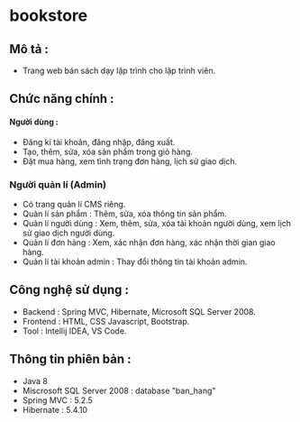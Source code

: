 # bookstore

## Mô tả : 
- Trang web bán sách dạy lập trình cho lập trình viên.

## Chức năng chính : 

#### Người dùng : 
- Đăng kí tài khoản, đăng nhập, đăng xuất.
- Tạo, thêm, sửa, xóa sản phẩm trong giỏ hàng.
- Đặt mua hàng, xem tình trạng đơn hàng, lịch sử giao dịch.

### Người quản lí (Admin)
- Có trang quản lí CMS riêng.
- Quản lí sản phẩm : Thêm, sửa, xóa thông tin sản phẩm.
- Quản lí người dùng : Xem, thêm, sửa, xóa tài khoản người dùng, xem lịch sử giao dịch người dùng.
- Quản lí đơn hàng : Xem, xác nhận đơn hàng, xác nhận thời gian giao hàng.
- Quản lí tài khoản admin : Thay đổi thông tin tài khoản admin.

## Công nghệ sử dụng : 
- Backend : Spring MVC, Hibernate, Microsoft SQL Server 2008.
- Frontend : HTML, CSS Javascript, Bootstrap.
- Tool : Intellij IDEA, VS Code.

## Thông tin phiên bản : 
- Java 8
- Miscrosoft SQL Server 2008 : database "ban_hang"
- Spring MVC : 5.2.5
- Hibernate : 5.4.10
